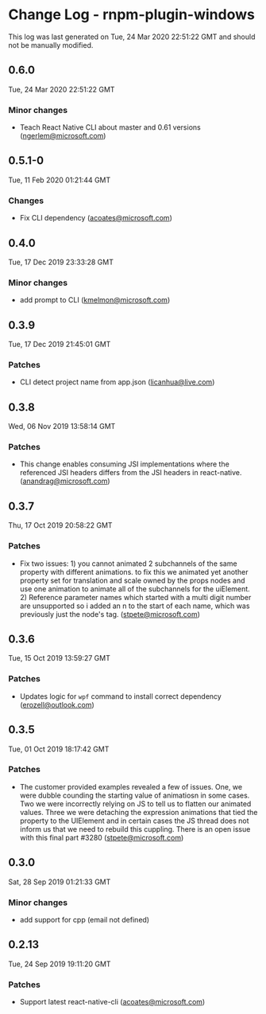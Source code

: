 # Change Log - rnpm-plugin-windows

This log was last generated on Tue, 24 Mar 2020 22:51:22 GMT and should not be manually modified.

## 0.6.0
Tue, 24 Mar 2020 22:51:22 GMT

### Minor changes

- Teach React Native CLI about master and 0.61 versions (ngerlem@microsoft.com)
## 0.5.1-0
Tue, 11 Feb 2020 01:21:44 GMT

### Changes

- Fix CLI dependency (acoates@microsoft.com)
## 0.4.0
Tue, 17 Dec 2019 23:33:28 GMT

### Minor changes

- add prompt to CLI (kmelmon@microsoft.com)
## 0.3.9
Tue, 17 Dec 2019 21:45:01 GMT

### Patches

- CLI detect project name from app.json (licanhua@live.com)
## 0.3.8
Wed, 06 Nov 2019 13:58:14 GMT

### Patches

- This change enables consuming JSI implementations where the referenced JSI headers differs from the JSI headers in react-native. (anandrag@microsoft.com)
## 0.3.7
Thu, 17 Oct 2019 20:58:22 GMT

### Patches

- Fix two issues: 1) you cannot animated 2 subchannels of the same property with different animations. to fix this we animated yet another property set for translation and scale owned by the props nodes and use one animation to animate all of the subchannels for the uiElement. 2) Reference parameter names which started with a multi digit number are unsupported so i added an n to the start of each name, which was previously just the node's tag. (stpete@microsoft.com)
## 0.3.6
Tue, 15 Oct 2019 13:59:27 GMT

### Patches

- Updates logic for `wpf` command to install correct dependency (erozell@outlook.com)
## 0.3.5
Tue, 01 Oct 2019 18:17:42 GMT

### Patches

- The customer provided examples revealed a few of issues.  One, we were dubble counding the starting value of animatiosn in some cases. Two we were incorrectly relying on JS to tell us to flatten our animated values. Three we were detaching the expression animations that tied the property to the UIElement and in certain cases the JS thread does not inform us that we need to rebuild this cuppling.  There is an open issue with this final part #3280 (stpete@microsoft.com)
## 0.3.0
Sat, 28 Sep 2019 01:21:33 GMT

### Minor changes

- add support for cpp (email not defined)
## 0.2.13
Tue, 24 Sep 2019 19:11:20 GMT

### Patches

- Support latest react-native-cli (acoates@microsoft.com)